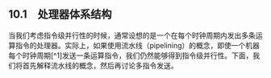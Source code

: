 ## 10.1　处理器体系结构

当我们考虑指令级并行性的时候，通常设想的是一个在每个时钟周期内发出多条运算指令的处理器。实际上，如果使用流水线（pipelining）的概念，即使一个机器每个时钟周期[^1]发送一条运算指令，我们仍然能够得到指令级并行性。下面，我们将首先解释流水线的概念，然后再讨论多指令发送。